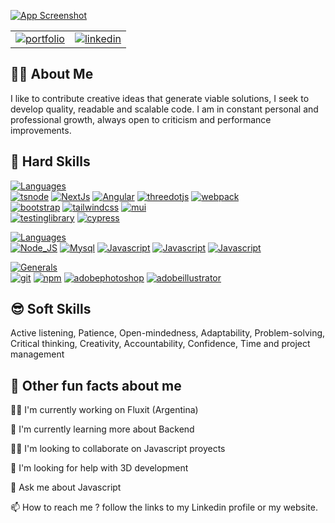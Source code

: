 
[![App Screenshot](https://media.licdn.com/dms/image/v2/D4D16AQHEfvuY1yX7nQ/profile-displaybackgroundimage-shrink_350_1400/profile-displaybackgroundimage-shrink_350_1400/0/1697157492493?e=1742428800&v=beta&t=aaSQOco_-VWqsvAjmLLVsy2U7lKBrdjB8j9CThZR_IY)](#)

|||
| :-------- |:------- |
| [![portfolio](https://img.shields.io/badge/my_portfolio-000?style=for-the-badge&logo=ko-fi&logoColor=white)](https://hmujicadev.com) | [![linkedin](https://img.shields.io/badge/linkedin-0A66C2?style=for-the-badge&logo=linkedin&logoColor=white)](https://www.linkedin.com/in/hmujicadev/) |


## 🧑‍💻 About Me
I like to contribute creative ideas that generate viable solutions, I seek to develop quality, readable and scalable code. I am in constant personal and professional growth, always open to criticism and performance improvements.


## 🧠 Hard Skills
[![Languages](https://img.shields.io/badge/Front_End-blue)](#)  
[![tsnode](https://img.shields.io/badge/Typescript-gray?logo=tsnode)](#) [![NextJs](https://img.shields.io/badge/NextJs-gray?logo=nextdotjs)](#) [![Angular](https://img.shields.io/badge/Angular-gray?logo=angular)](#)  [![threedotjs](https://img.shields.io/badge/Three_js-gray?logo=threedotjs)](#) [![webpack](https://img.shields.io/badge/Webpack-gray?logo=webpack)](#)  
[![bootstrap](https://img.shields.io/badge/Boostrap-gray?logo=bootstrap)](#) [![tailwindcss](https://img.shields.io/badge/Tailwindcss-gray?logo=tailwindcss)](#) [![mui](https://img.shields.io/badge/Mui-gray?logo=mui)](#)  
[![testinglibrary](https://img.shields.io/badge/Testing_library-gray?logo=testinglibrary)](#)
[![cypress](https://img.shields.io/badge/Cypress-gray?logo=cypress)](#)



       

[![Languages](https://img.shields.io/badge/Back_End-blue)](#)  
[![Node_JS](https://img.shields.io/badge/Node_JS-gray?logo=nodedotjs)](#) [![Mysql](https://img.shields.io/badge/Mysql-gray?logo=mysql)](#) [![Javascript](https://img.shields.io/badge/Mongodb-gray?logo=mongodb)](#) [![Javascript](https://img.shields.io/badge/Postres_sql-gray?logo=postgresql)](#) [![Javascript](https://img.shields.io/badge/Postman-gray?logo=postman)](#)  

[![Generals](https://img.shields.io/badge/Generals-blue)](#)  
[![git](https://img.shields.io/badge/Git-gray?logo=git)](#)
[![npm](https://img.shields.io/badge/Npm-gray?logo=npm)](#)
[![adobephotoshop](https://img.shields.io/badge/Photoshop-gray?logo=adobephotoshop)](#)
[![adobeillustrator](https://img.shields.io/badge/Illustrator-gray?logo=adobeillustrator)](#)  


## 😎 Soft Skills

Active listening, Patience, Open-mindedness, Adaptability, Problem-solving, Critical thinking, Creativity, Accountability, Confidence, Time and project management



## 🚀 Other fun facts about me
👩‍💻 I'm currently working on Fluxit (Argentina)

🧠 I'm currently learning more about Backend

👯‍♀️ I'm looking to collaborate on Javascript proyects

🤔 I'm looking for help with 3D development

💬 Ask me about Javascript

📫 How to reach me ? follow the links to my Linkedin profile or my website.

<!---
hmujicadev/hmujicadev is a ✨ special ✨ repository because its `README.md` (this file) appears on your GitHub profile.
You can click the Preview link to take a look at your changes.
--->
